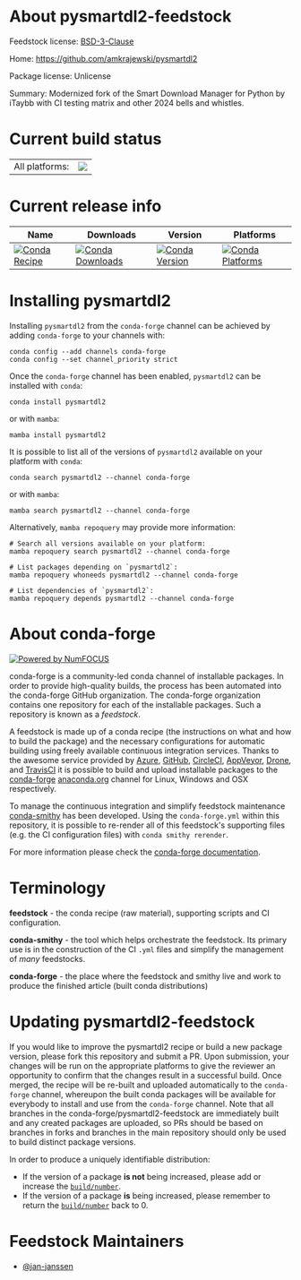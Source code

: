 About pysmartdl2-feedstock
==========================

Feedstock license: [BSD-3-Clause](https://github.com/conda-forge/pysmartdl2-feedstock/blob/main/LICENSE.txt)

Home: https://github.com/amkrajewski/pysmartdl2

Package license: Unlicense

Summary: Modernized fork of the Smart Download Manager for Python by iTaybb with CI testing matrix and other 2024 bells and whistles.

Current build status
====================


<table><tr><td>All platforms:</td>
    <td>
      <a href="https://dev.azure.com/conda-forge/feedstock-builds/_build/latest?definitionId=21837&branchName=main">
        <img src="https://dev.azure.com/conda-forge/feedstock-builds/_apis/build/status/pysmartdl2-feedstock?branchName=main">
      </a>
    </td>
  </tr>
</table>

Current release info
====================

| Name | Downloads | Version | Platforms |
| --- | --- | --- | --- |
| [![Conda Recipe](https://img.shields.io/badge/recipe-pysmartdl2-green.svg)](https://anaconda.org/conda-forge/pysmartdl2) | [![Conda Downloads](https://img.shields.io/conda/dn/conda-forge/pysmartdl2.svg)](https://anaconda.org/conda-forge/pysmartdl2) | [![Conda Version](https://img.shields.io/conda/vn/conda-forge/pysmartdl2.svg)](https://anaconda.org/conda-forge/pysmartdl2) | [![Conda Platforms](https://img.shields.io/conda/pn/conda-forge/pysmartdl2.svg)](https://anaconda.org/conda-forge/pysmartdl2) |

Installing pysmartdl2
=====================

Installing `pysmartdl2` from the `conda-forge` channel can be achieved by adding `conda-forge` to your channels with:

```
conda config --add channels conda-forge
conda config --set channel_priority strict
```

Once the `conda-forge` channel has been enabled, `pysmartdl2` can be installed with `conda`:

```
conda install pysmartdl2
```

or with `mamba`:

```
mamba install pysmartdl2
```

It is possible to list all of the versions of `pysmartdl2` available on your platform with `conda`:

```
conda search pysmartdl2 --channel conda-forge
```

or with `mamba`:

```
mamba search pysmartdl2 --channel conda-forge
```

Alternatively, `mamba repoquery` may provide more information:

```
# Search all versions available on your platform:
mamba repoquery search pysmartdl2 --channel conda-forge

# List packages depending on `pysmartdl2`:
mamba repoquery whoneeds pysmartdl2 --channel conda-forge

# List dependencies of `pysmartdl2`:
mamba repoquery depends pysmartdl2 --channel conda-forge
```


About conda-forge
=================

[![Powered by
NumFOCUS](https://img.shields.io/badge/powered%20by-NumFOCUS-orange.svg?style=flat&colorA=E1523D&colorB=007D8A)](https://numfocus.org)

conda-forge is a community-led conda channel of installable packages.
In order to provide high-quality builds, the process has been automated into the
conda-forge GitHub organization. The conda-forge organization contains one repository
for each of the installable packages. Such a repository is known as a *feedstock*.

A feedstock is made up of a conda recipe (the instructions on what and how to build
the package) and the necessary configurations for automatic building using freely
available continuous integration services. Thanks to the awesome service provided by
[Azure](https://azure.microsoft.com/en-us/services/devops/), [GitHub](https://github.com/),
[CircleCI](https://circleci.com/), [AppVeyor](https://www.appveyor.com/),
[Drone](https://cloud.drone.io/welcome), and [TravisCI](https://travis-ci.com/)
it is possible to build and upload installable packages to the
[conda-forge](https://anaconda.org/conda-forge) [anaconda.org](https://anaconda.org/)
channel for Linux, Windows and OSX respectively.

To manage the continuous integration and simplify feedstock maintenance
[conda-smithy](https://github.com/conda-forge/conda-smithy) has been developed.
Using the ``conda-forge.yml`` within this repository, it is possible to re-render all of
this feedstock's supporting files (e.g. the CI configuration files) with ``conda smithy rerender``.

For more information please check the [conda-forge documentation](https://conda-forge.org/docs/).

Terminology
===========

**feedstock** - the conda recipe (raw material), supporting scripts and CI configuration.

**conda-smithy** - the tool which helps orchestrate the feedstock.
                   Its primary use is in the construction of the CI ``.yml`` files
                   and simplify the management of *many* feedstocks.

**conda-forge** - the place where the feedstock and smithy live and work to
                  produce the finished article (built conda distributions)


Updating pysmartdl2-feedstock
=============================

If you would like to improve the pysmartdl2 recipe or build a new
package version, please fork this repository and submit a PR. Upon submission,
your changes will be run on the appropriate platforms to give the reviewer an
opportunity to confirm that the changes result in a successful build. Once
merged, the recipe will be re-built and uploaded automatically to the
`conda-forge` channel, whereupon the built conda packages will be available for
everybody to install and use from the `conda-forge` channel.
Note that all branches in the conda-forge/pysmartdl2-feedstock are
immediately built and any created packages are uploaded, so PRs should be based
on branches in forks and branches in the main repository should only be used to
build distinct package versions.

In order to produce a uniquely identifiable distribution:
 * If the version of a package **is not** being increased, please add or increase
   the [``build/number``](https://docs.conda.io/projects/conda-build/en/latest/resources/define-metadata.html#build-number-and-string).
 * If the version of a package **is** being increased, please remember to return
   the [``build/number``](https://docs.conda.io/projects/conda-build/en/latest/resources/define-metadata.html#build-number-and-string)
   back to 0.

Feedstock Maintainers
=====================

* [@jan-janssen](https://github.com/jan-janssen/)

